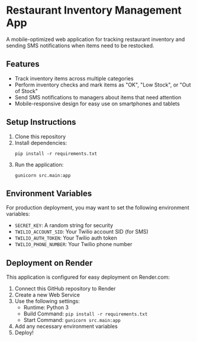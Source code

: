 # Restaurant Inventory Management App

A mobile-optimized web application for tracking restaurant inventory and sending SMS notifications when items need to be restocked.

## Features

- Track inventory items across multiple categories
- Perform inventory checks and mark items as "OK", "Low Stock", or "Out of Stock"
- Send SMS notifications to managers about items that need attention
- Mobile-responsive design for easy use on smartphones and tablets

## Setup Instructions

1. Clone this repository
2. Install dependencies:
   ```
   pip install -r requirements.txt
   ```
3. Run the application:
   ```
   gunicorn src.main:app
   ```

## Environment Variables

For production deployment, you may want to set the following environment variables:

- `SECRET_KEY`: A random string for security
- `TWILIO_ACCOUNT_SID`: Your Twilio account SID (for SMS)
- `TWILIO_AUTH_TOKEN`: Your Twilio auth token
- `TWILIO_PHONE_NUMBER`: Your Twilio phone number

## Deployment on Render

This application is configured for easy deployment on Render.com:

1. Connect this GitHub repository to Render
2. Create a new Web Service
3. Use the following settings:
   - Runtime: Python 3
   - Build Command: `pip install -r requirements.txt`
   - Start Command: `gunicorn src.main:app`
4. Add any necessary environment variables
5. Deploy!
